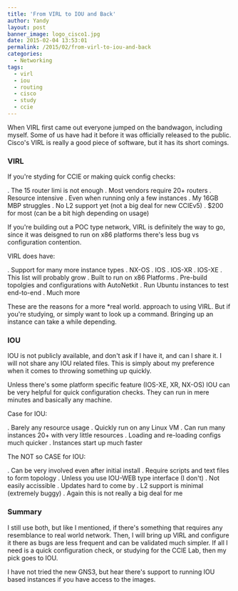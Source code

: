 ```yaml
---
title: 'From VIRL to IOU and Back'
author: Yandy
layout: post
banner_image: logo_cisco1.jpg
date: 2015-02-04 13:53:01
permalink: /2015/02/from-virl-to-iou-and-back
categories:
  - Networking
tags:
  - virl
  - iou
  - routing
  - cisco
  - study
  - ccie
---
```

When VIRL first came out everyone jumped on the bandwagon, including myself. Some of us have had it before it was officially released to the public. Cisco's VIRL is really a good piece of software, but it has its short comings.

### VIRL 

If you're styding for CCIE or making quick config checks:

. The 15 router limi is not enough
. Most vendors require 20+ routers
. Resource intensive
	. Even when running only a few instances
	. My 16GB MBP struggles
. No L2 support yet (not a big deal for new CCIEv5)
. $200 for most (can be a bit high depending on usage)
<!--more-->
If you're building out a POC type network, VIRL is definitely the way to go, since it was deisgned to run on x86 platforms there's less bug vs configuration contention.

VIRL does have:

. Support for many more instance types
	. NX-OS
	. IOS
	. IOS-XR
	. IOS-XE
	. This list will probably grow
. Built to run on x86 Platforms
. Pre-build topolgies and configurations with AutoNetkit
. Run Ubuntu instances to test end-to-end
. Much more

These are the reasons for a more *real world. approach to using VIRL. But if you're studying, or simply want to look up a command. Bringing up an instance can take a while depending.

### IOU

IOU is not publicly available, and don't ask if I have it, and can I share it. I will not share any IOU related files. This is simply about my preference when it comes to throwing something up quickly.

Unless there's some platform specific feature (IOS-XE, XR, NX-OS) IOU can be very helpful for quick configuration checks. They can run in mere minutes and basically any machine. 

Case for IOU:

. Barely any resource usage
. Quickly run on any Linux VM
	. Can run many instances 20+ with very little resources
. Loading and re-loading configs much quicker
. Instances start up much faster

The NOT so CASE for IOU:

. Can be very involved even after initial install
	. Require scripts and text files to form topology
	. Unless you use IOU-WEB type interface (I don't)
. Not easily accissible
. Updates hard to come by
. L2 support is minimal (extremely buggy)
	. Again this is not really a big deal for me

### Summary

I still use both, but like I mentioned, if there's something that requires any resemblance to real world network. Then, I will bring up VIRL and configure it there as bugs are less frequent and can be validated much simpler. If all I need is a quick configuration check, or studying for the CCIE Lab, then my pick goes to IOU.

I have not tried the new GNS3, but hear there's support to running IOU based instances if you have access to the images.